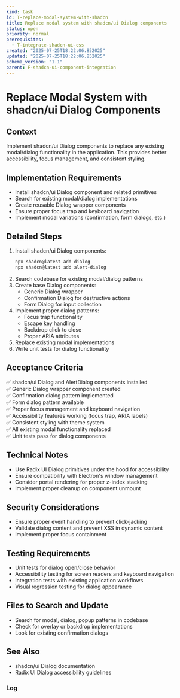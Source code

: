 ```yaml
---
kind: task
id: T-replace-modal-system-with-shadcn
title: Replace modal system with shadcn/ui Dialog components
status: open
priority: normal
prerequisites:
  - T-integrate-shadcn-ui-css
created: "2025-07-25T18:22:06.852025"
updated: "2025-07-25T18:22:06.852025"
schema_version: "1.1"
parent: F-shadcn-ui-component-integration
---
```


# Replace Modal System with shadcn/ui Dialog Components

## Context

Implement shadcn/ui Dialog components to replace any existing modal/dialog functionality in the application. This provides better accessibility, focus management, and consistent styling.

## Implementation Requirements

- Install shadcn/ui Dialog component and related primitives
- Search for existing modal/dialog implementations
- Create reusable Dialog wrapper components
- Ensure proper focus trap and keyboard navigation
- Implement modal variations (confirmation, form dialogs, etc.)

## Detailed Steps

1. Install shadcn/ui Dialog components:
   ```bash
   npx shadcn@latest add dialog
   npx shadcn@latest add alert-dialog
   ```
2. Search codebase for existing modal/dialog patterns
3. Create base Dialog components:
   - Generic Dialog wrapper
   - Confirmation Dialog for destructive actions
   - Form Dialog for input collection
4. Implement proper dialog patterns:
   - Focus trap functionality
   - Escape key handling
   - Backdrop click to close
   - Proper ARIA attributes
5. Replace existing modal implementations
6. Write unit tests for dialog functionality

## Acceptance Criteria

✅ shadcn/ui Dialog and AlertDialog components installed  
✅ Generic Dialog wrapper component created  
✅ Confirmation dialog pattern implemented  
✅ Form dialog pattern available  
✅ Proper focus management and keyboard navigation  
✅ Accessibility features working (focus trap, ARIA labels)  
✅ Consistent styling with theme system  
✅ All existing modal functionality replaced  
✅ Unit tests pass for dialog components

## Technical Notes

- Use Radix UI Dialog primitives under the hood for accessibility
- Ensure compatibility with Electron's window management
- Consider portal rendering for proper z-index stacking
- Implement proper cleanup on component unmount

## Security Considerations

- Ensure proper event handling to prevent click-jacking
- Validate dialog content and prevent XSS in dynamic content
- Implement proper focus containment

## Testing Requirements

- Unit tests for dialog open/close behavior
- Accessibility testing for screen readers and keyboard navigation
- Integration tests with existing application workflows
- Visual regression testing for dialog appearance

## Files to Search and Update

- Search for modal, dialog, popup patterns in codebase
- Check for overlay or backdrop implementations
- Look for existing confirmation dialogs

## See Also

- shadcn/ui Dialog documentation
- Radix UI Dialog accessibility guidelines

### Log
